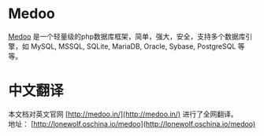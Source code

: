 # Medoo
[Medoo](http://medoo.in/) 是一个轻量级的php数据库框架，简单，强大，安全，支持多个数据库引擎，如 MySQL, MSSQL, SQLite, MariaDB, Oracle, Sybase, PostgreSQL 等等。

# 中文翻译
本文档对英文官网 [http://medoo.in/](http://medoo.in/) 进行了全网翻译。  
地址： [http://lonewolf.oschina.io/medoo](http://lonewolf.oschina.io/medoo)